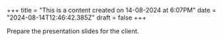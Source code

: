 +++
title = "This is a content created on 14-08-2024 at 6:07PM"
date = "2024-08-14T12:46:42.385Z"
draft = false
+++

  Prepare the presentation slides for the client.
        